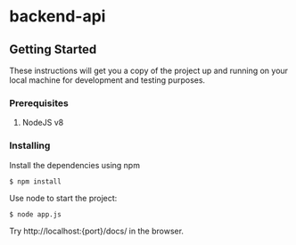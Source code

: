 # backend-api

## Getting Started

These instructions will get you a copy of the project up and running on your local machine for development and testing purposes.

### Prerequisites
1. NodeJS v8

### Installing

Install the dependencies using npm

```
$ npm install
```

Use node to start the project:

```
$ node app.js
```

Try http://localhost:{port}/docs/ in the browser.
